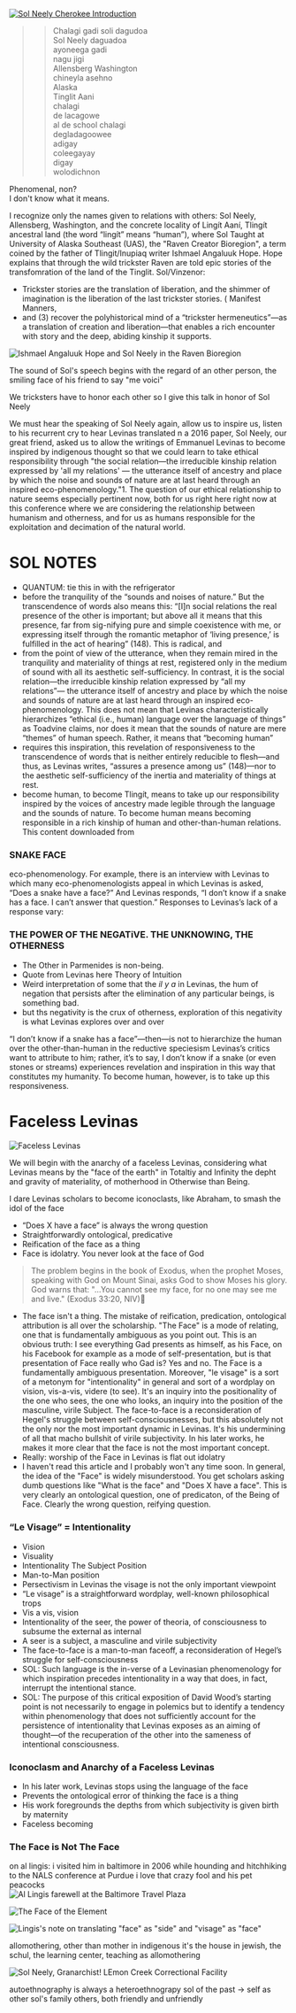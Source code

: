 [![Sol Neely Cherokee Introduction](CherokeeSol.PNG)](https://www.youtube.com/clip/UgkxpS_nhypcYH4Wj3dLVScyy020w5jWxXC9)

>>Chalagi gadi soli dagudoa  
Sol Neely daguadoa  
ayoneega  gadi  
nagu jigi  
Allensberg Washington  
chineyla asehno  
Alaska  
Tinglit Aani  
chalagi  
de lacagowe   
al de school chalagi   
degladagoowee  
adigay  
coleegayay  
digay  
wolodichnon  


Phenomenal, non?  
I don't know what it means.
 
I recognize only the names given to relations with others: Sol Neely,  Allensberg, Washington, and the concrete locality of Lingít Aaní, Tlingít ancestral land (the word “lingít” means “human”), where Sol Taught at University of Alaska Southeast (UAS), the "Raven Creator Bioregion", a term coined by the father of Tlingit/Inupiaq writer Ishmael Angaluuk Hope.  Hope explains that through the wild trickster Raven are told epic stories of the transfomration of the land of the Tinglit.
Sol/Vinzenor:  
* Trickster stories are the translation of liberation, and the shimmer of imagination is the liberation of the last trickster stories. ( Manifest Manners,
* and (3) recover the polyhistorical mind of a “trickster hermeneutics”—as a translation of creation and liberation—that enables a rich encounter with story and the deep, abiding kinship it supports. 

![Ishmael Angaluuk Hope and Sol Neely in the Raven Bioregion](./CarTurkeyTurkey.PNG "Ishmael Angaluuk Hope and Sol Neely in the Raven Bioregion")


The sound of Sol's speech begins with the regard of an other person, the smiling face of his friend to say "me voici"


We tricksters have to honor each other so I give this talk in honor of Sol Neely 

We must hear the speaking of Sol Neely again, allow us to inspire us, listen to his recurrent cry to hear Levinas translated 
n a 2016 paper, Sol Neely, our great friend, asked us to allow the writings of Emmanuel Levinas to become inspired by indigenous thought so that we could learn to take ethical responsibility through "the social relation—the irreducible kinship relation expressed by 'all my relations' — the utterance itself of ancestry and place by which the noise and sounds of nature are at last heard through an inspired eco-phenomenology."1. The question of our ethical relationship to nature seems especially pertinent now, both for us right here right now at this conference where we are considering the relationship between humanism and otherness, and for us as humans responsible for the exploitation and decimation of the natural world.

SOL NOTES
==========

* QUANTUM: tie this in with the refrigerator
* before the tranquility of the “sounds and noises of nature.” But the transcendence of words also means this: “[I]n social relations the real presence of the other is important; but above all it means that this presence, far from sig-nifying pure and simple coexistence with me, or expressing itself through the romantic metaphor of ‘living presence,’ is fulfilled in the act of hearing” (148). This is radical, and
* from the point of view of the utterance, when they remain mired in the tranquility and materiality of things at rest, registered only in the medium of sound with all its aesthetic self-sufficiency. In contrast, it is the social relation—the irreducible kinship relation expressed by “all my relations”— the utterance itself of ancestry and place by which the noise and sounds of nature are at last heard through an inspired eco-phenomenology. This does not mean that Levinas characteristically hierarchizes “ethical (i.e., human) language over the language of things” as Toadvine claims, nor does it mean that the sounds of nature are mere “themes” of human speech. Rather, it means that “becoming human”
* requires this inspiration, this revelation of responsiveness to the transcendence of words that is neither entirely reducible to flesh—and thus, as Levinas writes, “assures a presence among us” (148)—nor to the aesthetic self-sufficiency of the inertia and materiality of things at rest.
* become human, to become Tlingít, means to take up our responsibility inspired by the voices of ancestry made legible through the language and the sounds of nature. To become human means becoming responsible in a rich kinship of human and other-than-human relations. This content downloaded from


### SNAKE FACE
eco-phenomenology. For example, there is an interview with Levinas to which many eco-phenomenologists appeal in which Levinas is asked, “Does a snake have a face?” And Levinas responds, “I don’t know if a snake has a face. I can’t answer that question.” Responses to Levinas’s lack of a response vary:

### THE POWER OF THE NEGATiVE. THE UNKNOWING, THE OTHERNESS
* The Other in Parmenides is non-being.  
* Quote from Levinas here Theory of Intuition
* Weird interpretation of some that the *il y a* in Levinas, the hum of negation that persists after the elimination of any particular beings, is something bad.
* but ths negativity is the crux of otherness, exploration of this negativity is what Levinas explores over and over

“I don’t know if a snake has a face”—then—is not to hierarchize the human over the other-than-human in the reductive speciesism Levinas’s critics want to attribute to him; rather, it’s to say, I don’t know if a snake (or even stones or streams) experiences revelation and inspiration in this way that constitutes my humanity. To become human, however, is to take up this responsiveness.

# Faceless Levinas

![Faceless Levinas](FacelessLevinas.jpg "Faceless Levinas")

We will begin with the anarchy of a faceless Levinas, considering what Levinas means by the "face of the earth" in Totaltiy and Infinity the depht and gravity of materiality, of motherhood in Otherwise than Being. 


I dare Levinas scholars to become iconoclasts, like Abraham, to smash the idol of the face

* “Does X have a face” is always the wrong question
* Straightforwardly ontological, predicative
* Reification of the face as a thing
* Face is idolatry. You never look at the face of God

> The problem begins in the book of Exodus, when the prophet Moses, speaking with God on Mount Sinai, asks God to show Moses his glory. God warns that: "…You cannot see my face, for no one may see me and live." (Exodus 33:20, NIV) 
* The face isn't a thing. The mistake of reification, predication, ontological attribution is all over the scholarship. "The Face" is a mode of relating, one that is fundamentally ambiguous as you point out. This is an obvious truth: I see everything Gad presents as himself, as his Face, on his Facebook for example as a mode of self-presentation, but is that presentation of Face really who Gad is? Yes and no. The Face is a fundamentally ambiguous presentation. Moreover, "le visage" is a sort of a metonym for "intentionality" in general and sort of a wordplay on vision, vis-a-vis, videre (to see). It's an inquiry into the positionality of the one who sees, the one who looks, an inquiry into the position of the masculine, virile Subject. The face-to-face is a reconsideration of Hegel's struggle between self-consciousnesses, but this absolutely not the only nor the most important dynamic in Levinas. It's his undermining of all that macho bullshit of virile subjectivity. In his later works, he makes it more clear that the face is not the most important concept.
* Really: worship of the Face in Levinas is flat out idolatry
* I haven't read this article and I probably won't any time soon. In general, the idea of the "Face" is widely misunderstood. You get scholars asking dumb questions like "What is the face" and "Does X have a face". This is very clearly an ontological question, one of predicaton, of the Being of Face. Clearly the wrong question, reifying question.

### “Le Visage” = Intentionality
* Vision
* Visuality
* Intentionality The Subject Position
* Man-to-Man position
* Persectivism in Levinas the visage is not the only important viewpoint
* “Le visage” is a straightforward wordplay, well-known philosophical trops
* Vis a vis, vision
* Intentionality of the seer, the power of theoria, of consciousness to subsume the external as internal
* A seer is a subject, a masculine and virile subjectivity
* The face-to-face is a man-to-man faceoff, a reconsideration of Hegel’s struggle for self-consciousness
* SOL: Such language is the in-verse of a Levinasian phenomenology for which inspiration precedes intentionality in a way that does, in fact, interrupt the intentional stance.
* SOL: The purpose of this critical exposition of David Wood’s starting point is not necessarily to engage in polemics but to identify a tendency within phenomenology that does not sufficiently account for the persistence of intentionality that Levinas exposes as an aiming of thought—of the recuperation of the other into the sameness of intentional consciousness.

### Iconoclasm and Anarchy of a  Faceless Levinas
* In his later work, Levinas stops using the language of the face
* Prevents the ontological error of thinking the face is a thing
* His work foregrounds the depths from which subjectivity is given birth by maternity
* Faceless becoming


### The Face is Not The Face

on al lingis: i visited him in baltimore in 2006 while hounding and hitchhiking to the NALS conference at Purdue i love that crazy fool and his pet peacocks  
![Al Lingis farewell at the Baltimore Travel Plaza](../../al.jpg "Al Lingis farewell at the Baltimore Travel Plaza")

![The Face of the Element](./FaceOfTheElement.PNG "The Face of the Element")

![Lingis's note on translating "face" as "side" and "visage" as "face"](./LingisTranslatorsNote.PNG "Lingis's note on translating 'face' as 'side' and 'visage' as 'face'")




allomothering, other than mother
in indigenous it's the house
in jewish, the schul, the learning center,
teaching as allomothering

![Sol Neely, Granarchist!](AllomotheringFlyingUniversity.PNG "Sol Neely, Granarchist")
LEmon Creek Correctional Facility 










autoethnography  is always a heteroethnograpy
sol of the past -> self as other
sol's family
others, both friendly and unfriendly
